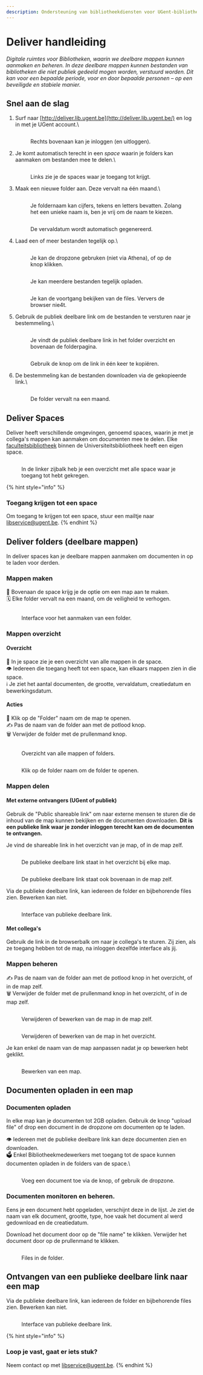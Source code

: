 ```yaml
---
description: Ondersteuning van bibliotheekdiensten voor UGent-bibliotheekmedewerkers.
---
```


# Deliver handleiding

_Digitale ruimtes voor Bibliotheken, waarin we deelbare mappen kunnen aanmaken en beheren. In deze deelbare mappen kunnen bestanden van bibliotheken die niet publiek gedeeld mogen worden, verstuurd worden. Dit kan voor een bepaalde periode, voor en door bepaalde personen – op een beveiligde en stabiele manier._

## Snel aan de slag

1.  Surf naar [http://deliver.lib.ugent.be](http://deliver.lib.ugent.be/) en log in met je UGent account.\


    <figure><img src="../../.gitbook/assets/deliver-log-in.png" alt=""><figcaption><p>Rechts bovenaan kan je inloggen (en uitloggen).</p></figcaption></figure>
2.  Je komt automatisch terecht in een _space_ waarin je folders kan aanmaken om bestanden mee te delen.\


    <figure><img src="../../.gitbook/assets/deliver-space.png" alt=""><figcaption><p>Links zie je de spaces waar je toegang tot krijgt.</p></figcaption></figure>
3.  Maak een nieuwe folder aan. Deze vervalt na één maand.\


    <figure><img src="../../.gitbook/assets/deliver-folder.png" alt=""><figcaption><p>Je foldernaam kan cijfers, tekens en letters bevatten. Zolang het een unieke naam is, ben je vrij om de naam te kiezen.</p></figcaption></figure>



    <figure><img src="../../.gitbook/assets/Scherm­afbeelding 2023-03-08 om 11.59.46.png" alt=""><figcaption><p>De vervaldatum wordt automatisch gegenereerd.</p></figcaption></figure>
4.  Laad een of meer bestanden tegelijk op.\


    <figure><img src="../../.gitbook/assets/deliver-4-opladen.png" alt=""><figcaption><p>Je kan de dropzone gebruken (niet via Athena), of op de knop klikken.</p></figcaption></figure>



    <figure><img src="../../.gitbook/assets/deliver-5-opladen-files.png" alt=""><figcaption><p>Je kan meerdere bestanden tegelijk opladen.</p></figcaption></figure>



    <figure><img src="../../.gitbook/assets/deliver-5-opladen-voortgang.png" alt=""><figcaption><p>Je kan de voortgang bekijken van de files. Ververs de browser nie4t.</p></figcaption></figure>
5.  Gebruik de publiek deelbare link om de bestanden te versturen naar je bestemmeling.\


    <figure><img src="../../.gitbook/assets/deliver-6-copy.png" alt=""><figcaption><p>Je vindt de publiek deelbare link in het folder overzicht en bovenaan de folderpagina.</p></figcaption></figure>



    <figure><img src="../../.gitbook/assets/deliver-7-copy.png" alt=""><figcaption><p>Gebruik de knop om de link in één keer te kopiëren.</p></figcaption></figure>
6.  De bestemmeling kan de bestanden downloaden via de gekopieerde link.\


    <figure><img src="../../.gitbook/assets/deliver-8-share.png" alt=""><figcaption><p>De folder vervalt na een maand.</p></figcaption></figure>

## Deliver Spaces

Deliver heeft verschillende omgevingen, genoemd spaces, waarin je met je collega's mappen kan aanmaken om documenten mee te delen. Elke [faculteitsbibliotheek](https://lib.ugent.be/nl/libraries) binnen de Universiteitsbibliotheek heeft een eigen space.

<figure><img src="../../.gitbook/assets/deliver-spaces.png" alt=""><figcaption><p>In de linker zijbalk heb je een overzicht met alle space waar je toegang tot hebt gekregen.</p></figcaption></figure>

{% hint style="info" %}
### Toegang krijgen tot een space

Om toegang te krijgen tot een space, stuur een mailtje naar [libservice@ugent.be](mailto:libservice@ugent.be).
{% endhint %}

## Deliver folders (deelbare mappen)

In deliver spaces kan je deelbare mappen aanmaken om documenten in op te laden voor derden.

### Mappen maken

📂 Bovenaan de space krijg je de optie om een map aan te maken.\
🗓️  Elke folder vervalt na een maand, om de veiligheid te verhogen.

<figure><img src="../../.gitbook/assets/Scherm­afbeelding 2023-01-03 om 16.38.24.png" alt=""><figcaption><p>Interface voor het aanmaken van een folder.</p></figcaption></figure>

### Mappen overzicht

#### Overzicht

📁 In je space zie je een overzicht van alle mappen in de space.\
👁️ Iedereen die toegang heeft tot een space, kan elkaars mappen zien in die space.\
ℹ️ Je ziet het aantal documenten, de grootte, vervaldatum, creatiedatum en bewerkingsdatum.

#### Acties

📂 Klik op de "Folder" naam om de map te openen.\
✍️ Pas de naam van de folder aan met de potlood knop.\
🗑️ Verwijder de folder met de prullenmand knop.

<figure><img src="../../.gitbook/assets/Scherm­afbeelding 2023-01-03 om 16.43.04.png" alt=""><figcaption><p>Overzicht van alle mappen of folders.</p></figcaption></figure>

<figure><img src="../../.gitbook/assets/deliver-folder-name-overview.png" alt=""><figcaption><p>Klik op de folder naam om de folder te openen.</p></figcaption></figure>

### Mappen delen

#### Met externe ontvangers (UGent of publiek)

Gebruik de "Public shareable link" om naar externe mensen te sturen die de inhoud van de map kunnen bekijken en de documenten downloaden. **Dit is een publieke link waar je zonder inloggen terecht kan om de documenten te ontvangen.**

Je vind de shareable link in het overzicht van je map, of in de map zelf.

<figure><img src="../../.gitbook/assets/deliver-shareable-link-overview.png" alt=""><figcaption><p>De publieke deelbare link staat in het overzicht bij elke map.</p></figcaption></figure>

<figure><img src="../../.gitbook/assets/deliver-shareable-link-folder (1).png" alt=""><figcaption><p>De publieke deelbare link staat ook bovenaan in de map zelf.</p></figcaption></figure>

Via de publieke deelbare link, kan iedereen de folder en bijbehorende files zien. Bewerken kan niet.

<figure><img src="../../.gitbook/assets/Scherm­afbeelding 2023-01-04 om 16.46.06.png" alt=""><figcaption><p>Interface van publieke deelbare link.</p></figcaption></figure>

#### Met collega's

Gebruik de link in de browserbalk om naar je collega's te sturen. Zij zien, als ze toegang hebben tot de map, na inloggen dezelfde interface als jij.

### Mappen beheren

✍️ Pas de naam van de folder aan met de potlood knop in het overzicht, of in de map zelf.\
🗑️ Verwijder de folder met de prullenmand knop in het overzicht, of in de map zelf.

<figure><img src="../../.gitbook/assets/deliver-edit-delete-folder.png" alt=""><figcaption><p>Verwijderen of bewerken van de map in de map zelf.</p></figcaption></figure>

<figure><img src="../../.gitbook/assets/deliver-edit-delete-overview.png" alt=""><figcaption><p>Verwijderen of bewerken van de map in het overzicht.</p></figcaption></figure>

Je kan enkel de naam van de map aanpassen nadat je op bewerken hebt geklikt.

<figure><img src="../../.gitbook/assets/Scherm­afbeelding 2023-01-04 om 16.36.46.png" alt=""><figcaption><p>Bewerken van een map.</p></figcaption></figure>

## Documenten opladen in een map

### Documenten opladen

In elke map kan je documenten tot 2GB opladen. Gebruik de knop "upload file" of drop een document in de dropzone om documenten op te laden.

👁️ Iedereen met de publieke deelbare link kan deze documenten zien en downloaden.\
🗳️ Enkel Bibliotheekmedewerkers met toegang tot de space kunnen documenten opladen in de folders van de space.\


<figure><img src="../../.gitbook/assets/Scherm­afbeelding 2023-01-04 om 16.38.47.png" alt=""><figcaption><p>Voeg een document toe via de knop, of gebruik de dropzone.</p></figcaption></figure>

### Documenten monitoren en beheren.

Eens je een document hebt opgeladen, verschijnt deze in de lijst. Je ziet de naam van elk document, grootte, type, hoe vaak het document al werd gedownload en de creatiedatum.

Download het document door op de "file name" te klikken. Verwijder het document door op de prullenmand te klikken.

<figure><img src="../../.gitbook/assets/Scherm­afbeelding 2023-01-04 om 16.41.32.png" alt=""><figcaption><p>Files in de folder.</p></figcaption></figure>

## Ontvangen van een publieke deelbare link naar een map

Via de publieke deelbare link, kan iedereen de folder en bijbehorende files zien. Bewerken kan niet.​

<figure><img src="https://files.gitbook.com/v0/b/gitbook-x-prod.appspot.com/o/spaces%2FlvNeIFwjvMgVqncrfwG8%2Fuploads%2FtOKJpfFyAFXpkRwX8pSk%2FScherm%C2%ADafbeelding%202023-01-04%20om%2016.46.06.png?alt=media&#x26;token=e4f1433f-1113-47a2-9204-20cebec9502c" alt=""><figcaption><p>Interface van publieke deelbare link.</p></figcaption></figure>

{% hint style="info" %}
### Loop je vast, gaat er iets stuk?

Neem contact op met [libservice@ugent.be](mailto:libservice@ugent.be).
{% endhint %}
